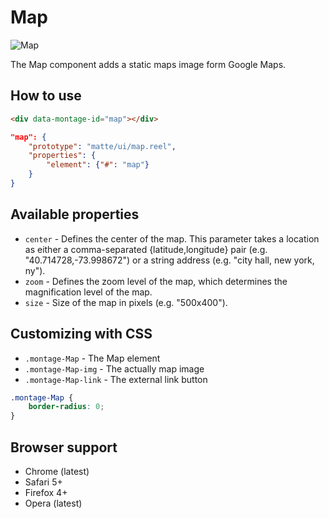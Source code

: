 # Map

![Map](https://raw.github.com/montagejs/montage-lab/master/skeleton/mobile/components/map.reel/screenshot.png)

The Map component adds a static maps image form Google Maps.

## How to use

```html
<div data-montage-id="map"></div>
```

```json
"map": {
    "prototype": "matte/ui/map.reel",
    "properties": {
        "element": {"#": "map"}
    }
}
```


## Available properties

* `center` - Defines the center of the map. This parameter takes a location as either a comma-separated {latitude,longitude} pair (e.g. "40.714728,-73.998672") or a string address (e.g. "city hall, new york, ny").
* `zoom` - Defines the zoom level of the map, which determines the magnification level of the map.
* `size` - Size of the map in pixels (e.g. "500x400").



## Customizing with CSS

* `.montage-Map` - The Map element
* `.montage-Map-img` - The actually map image
* `.montage-Map-link` - The external link button

```css
.montage-Map {
    border-radius: 0;
}
```



## Browser support

* Chrome (latest)
* Safari 5+
* Firefox 4+
* Opera (latest)
